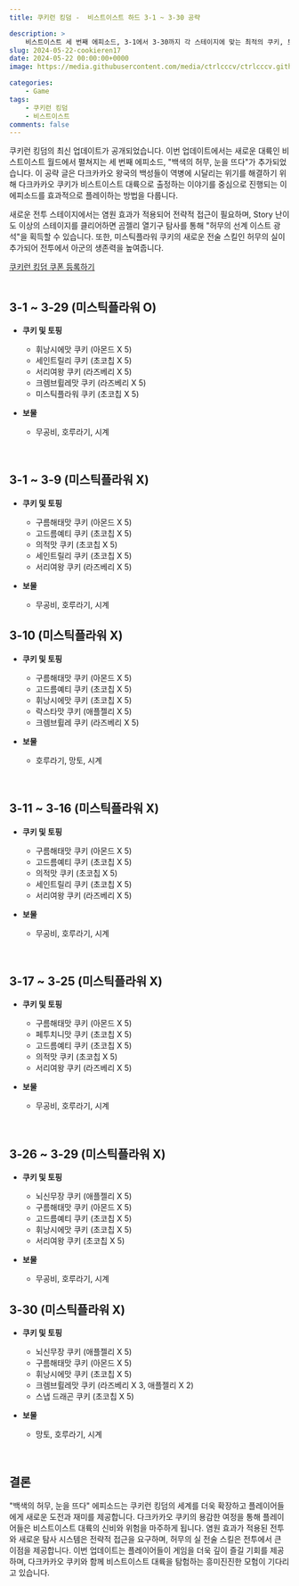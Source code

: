 ```yaml
---
title: 쿠키런 킹덤 -  비스트이스트 하드 3-1 ~ 3-30 공략

description: >  
    비스트이스트 세 번째 에피소드, 3-1에서 3-30까지 각 스테이지에 맞는 최적의 쿠키, 토핑, 보물 조합과 전략을 소개합니다.
slug: 2024-05-22-cookieren17
date: 2024-05-22 00:00:00+0000
image: https://media.githubusercontent.com/media/ctrlcccv/ctrlcccv.github.io/master/assets/img/post/2024-05-22-cookieren17.webp

categories:
    - Game
tags:
    - 쿠키런 킹덤
    - 비스트이스트
comments: false
---
```

쿠키런 킹덤의 최신 업데이트가 공개되었습니다. 이번 업데이트에서는 새로운 대륙인 비스트이스트 월드에서 펼쳐지는 세 번째 에피소드, "백색의 허무, 눈을 뜨다"가 추가되었습니다. 이 공략 글은 다크카카오 왕국의 백성들이 역병에 시달리는 위기를 해결하기 위해 다크카카오 쿠키가 비스트이스트 대륙으로 출정하는 이야기를 중심으로 진행되는 이 에피소드를 효과적으로 플레이하는 방법을 다룹니다.   

새로운 전투 스테이지에서는 염원 효과가 적용되어 전략적 접근이 필요하며, Story 난이도 이상의 스테이지를 클리어하면 곰젤리 열기구 탐사를 통해 "허무의 선계 이스트 광석"을 획득할 수 있습니다. 또한, 미스틱플라워 쿠키의 새로운 전술 스킬인 허무의 실이 추가되어 전투에서 아군의 생존력을 높여줍니다.  

<div class="btn_wrap">
    <a href="https://www.sk2gacha.com/ckk/coupon/">쿠키런 킹덤 쿠폰 등록하기</a>
</div>

<br>

## 3-1 ~ 3-29 (미스틱플라워 O)

* **쿠키 및 토핑**
  * 휘낭시에맛 쿠키 (아몬드 X 5)
  * 세인트릴리 쿠키 (초코칩 X 5)
  * 서리여왕 쿠키 (라즈베리 X 5)
  * 크렘브륄레맛 쿠키 (라즈베리 X 5)
  * 미스틱플라워 쿠키 (초코칩 X 5)

* **보물**
  * 무공비, 호루라기, 시계

<br>

## 3-1 ~ 3-9 (미스틱플라워 X)

* **쿠키 및 토핑**
  * 구름해태맛 쿠키 (아몬드 X 5)
  * 고드름예티 쿠키 (초코칩 X 5)
  * 의적맛 쿠키 (초코칩 X 5)
  * 세인트릴리 쿠키 (초코칩 X 5)
  * 서리여왕 쿠키 (라즈베리 X 5)

* **보물**
  * 무공비, 호루라기, 시계

<script async src="https://pagead2.googlesyndication.com/pagead/js/adsbygoogle.js?client=ca-pub-8535540836842352" crossorigin="anonymous"></script>
<ins class="adsbygoogle"
     style="display:block; text-align:center;"
     data-ad-layout="in-article"
     data-ad-format="fluid"
     data-ad-client="ca-pub-8535540836842352"
     data-ad-slot="2974559225"></ins>
<script>
     (adsbygoogle = window.adsbygoogle || []).push({});
</script>

## 3-10 (미스틱플라워 X)

* **쿠키 및 토핑**
  * 구름해태맛 쿠키 (아몬드 X 5)
  * 고드름예티 쿠키 (초코칩 X 5)
  * 휘낭시에맛 쿠키 (초코칩 X 5)
  * 락스타맛 쿠키 (애플젤리 X 5)
  * 크렘브륄레 쿠키 (라즈베리 X 5)

* **보물**
  * 호루라기, 망토, 시계

<br>

## 3-11 ~ 3-16 (미스틱플라워 X)

* **쿠키 및 토핑**
  * 구름해태맛 쿠키 (아몬드 X 5)
  * 고드름예티 쿠키 (초코칩 X 5)
  * 의적맛 쿠키 (초코칩 X 5)
  * 세인트릴리 쿠키 (초코칩 X 5)
  * 서리여왕 쿠키 (라즈베리 X 5)

* **보물**
  * 무공비, 호루라기, 시계

<br>

## 3-17 ~ 3-25 (미스틱플라워 X)

* **쿠키 및 토핑**
  * 구름해태맛 쿠키 (아몬드 X 5)
  * 페투치니맛 쿠키 (초코칩 X 5)
  * 고드름예티 쿠키 (초코칩 X 5)
  * 의적맛 쿠키 (초코칩 X 5)
  * 서리여왕 쿠키 (라즈베리 X 5)

* **보물**
  * 무공비, 호루라기, 시계

<br>

## 3-26 ~ 3-29 (미스틱플라워 X)

* **쿠키 및 토핑**
  * 뇌신무장 쿠키 (애플젤리 X 5)
  * 구름해태맛 쿠키 (아몬드 X 5)
  * 고드름예티 쿠키 (초코칩 X 5)
  * 휘낭시에맛 쿠키 (초코칩 X 5)
  * 서리여왕 쿠키 (초코칩 X 5)

* **보물**
  * 무공비, 호루라기, 시계

<script async src="https://pagead2.googlesyndication.com/pagead/js/adsbygoogle.js?client=ca-pub-8535540836842352" crossorigin="anonymous"></script>
<ins class="adsbygoogle"
     style="display:block; text-align:center;"
     data-ad-layout="in-article"
     data-ad-format="fluid"
     data-ad-client="ca-pub-8535540836842352"
     data-ad-slot="2974559225"></ins>
<script>
     (adsbygoogle = window.adsbygoogle || []).push({});
</script>

## 3-30 (미스틱플라워 X)

* **쿠키 및 토핑**
  * 뇌신무장 쿠키 (애플젤리 X 5)
  * 구름해태맛 쿠키 (아몬드 X 5)
  * 휘낭시에맛 쿠키 (초코칩 X 5)
  * 크렘브륄레맛 쿠키 (라즈베리 X 3, 애플젤리 X 2)
  * 스냅 드래곤 쿠키 (초코칩 X 5)

* **보물**
  * 망토, 호루라기, 시계
  
<br>

## 결론
"백색의 허무, 눈을 뜨다" 에피소드는 쿠키런 킹덤의 세계를 더욱 확장하고 플레이어들에게 새로운 도전과 재미를 제공합니다. 다크카카오 쿠키의 용감한 여정을 통해 플레이어들은 비스트이스트 대륙의 신비와 위험을 마주하게 됩니다. 염원 효과가 적용된 전투와 새로운 탐사 시스템은 전략적 접근을 요구하며, 허무의 실 전술 스킬은 전투에서 큰 이점을 제공합니다. 이번 업데이트는 플레이어들이 게임을 더욱 깊이 즐길 기회를 제공하며, 다크카카오 쿠키와 함께 비스트이스트 대륙을 탐험하는 흥미진진한 모험이 기다리고 있습니다.  